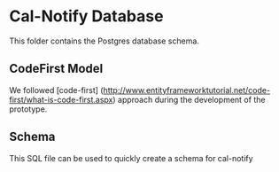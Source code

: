 # Cal-Notify Database
This folder contains the Postgres database schema.

## CodeFirst Model
We followed [code-first] (http://www.entityframeworktutorial.net/code-first/what-is-code-first.aspx) approach during the development of the prototype.

## Schema
This SQL file can be used to quickly create a schema for cal-notify

